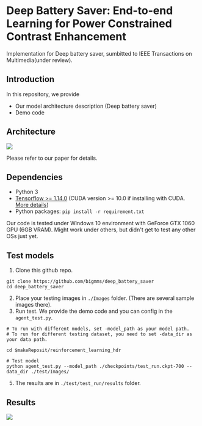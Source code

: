 # Deep Battery Saver: End-to-end Learning for Power Constrained Contrast Enhancement
Implementation for Deep battery saver, sumbitted to IEEE Transactions on Multimedia(under review).

## Introduction
In this repository, we provide
* Our model architecture description (Deep battery saver)
* Demo code

## Architecture

![](./framework1.png)

Please refer to our paper for details.

## Dependencies
* Python 3
* [Tensorflow >= 1.14.0](https://www.tensorflow.org/) (CUDA version >= 10.0 if installing with CUDA. [More details](https://www.tensorflow.org/install/gpu/))
* Python packages:  `pip install -r requirement.txt`

Our code is tested under Windows 10 environment with GeForce GTX 1060 GPU (6GB VRAM). Might work under others, but didn't get to test any other OSs just yet.

## Test models
1. Clone this github repo. 
```
git clone https://github.com/bigmms/deep_battery_saver
cd deep_battery_saver
```
2. Place your testing images in `./Images` folder. (There are several sample images there).
3. Run test. We provide the demo code and you can config in the `agent_test.py`. 
```
# To run with different models, set -model_path as your model path.
# To run for different testing dataset, you need to set -data_dir as your data path.

cd $makeReposit/reinforcement_learning_hdr

# Test model
python agent_test.py --model_path ./checkpoints/test_run.ckpt-700 --data_dir ./test/Images/
```
    

5. The results are in `./test/test_run/results` folder.

## Results

![](./results_2.png)
